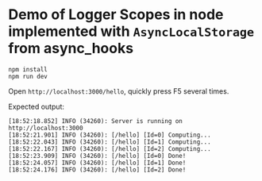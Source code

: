 # Demo of Logger Scopes in node implemented with `AsyncLocalStorage` from async_hooks

```
npm install
npm run dev
```

Open `http://localhost:3000/hello`, quickly press F5 several times.

Expected output:

```log
[18:52:18.852] INFO (34260): Server is running on http://localhost:3000
[18:52:21.901] INFO (34260): [/hello] [Id=0] Computing...
[18:52:22.043] INFO (34260): [/hello] [Id=1] Computing...
[18:52:22.167] INFO (34260): [/hello] [Id=2] Computing...
[18:52:23.909] INFO (34260): [/hello] [Id=0] Done!
[18:52:24.057] INFO (34260): [/hello] [Id=1] Done!
[18:52:24.176] INFO (34260): [/hello] [Id=2] Done!
```
